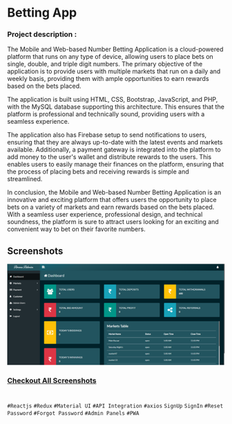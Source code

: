 # Betting App

### Project description :

The Mobile and Web-based Number Betting Application is a cloud-powered platform that runs on any type of device, allowing users to place bets on single, double, and triple digit numbers. The primary objective of the application is to provide users with multiple markets that run on a daily and weekly basis, providing them with ample opportunities to earn rewards based on the bets placed.

The application is built using HTML, CSS, Bootstrap, JavaScript, and PHP, with the MySQL database supporting this architecture. This ensures that the platform is professional and technically sound, providing users with a seamless experience.

The application also has Firebase setup to send notifications to users, ensuring that they are always up-to-date with the latest events and markets available. Additionally, a payment gateway is integrated into the platform to add money to the user's wallet and distribute rewards to the users. This enables users to easily manage their finances on the platform, ensuring that the process of placing bets and receiving rewards is simple and streamlined.

In conclusion, the Mobile and Web-based Number Betting Application is an innovative and exciting platform that offers users the opportunity to place bets on a variety of markets and earn rewards based on the bets placed. With a seamless user experience, professional design, and technical soundness, the platform is sure to attract users looking for an exciting and convenient way to bet on their favorite numbers.

## Screenshots

![App Screenshot](screenshots/Slide1.png)
### [Checkout All Screenshots](screenshots)

#
`#Reactjs` `#Redux` `#Material UI` `#API Integration` `#axios` `SignUp` `SignIn` `#Reset Password` `#Forgot Password` `#Admin Panels` `#PWA`
